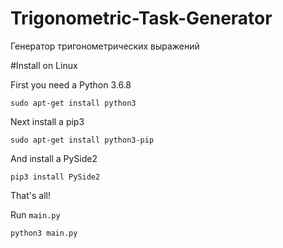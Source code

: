 # Trigonometric-Task-Generator
Генератор тригонометрических выражений

#Install on Linux

First you need a Python 3.6.8

`sudo apt-get install python3`

Next install a pip3

`sudo apt-get install python3-pip`

And install a PySide2

`pip3 install PySide2`

That's all!

Run `main.py`

`python3 main.py`